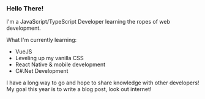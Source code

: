 ### Hello There!

I'm a JavaScript/TypeScript Developer learning the ropes of web development. 

What I'm currently learning:
  -  VueJS
  -  Leveling up my vanilla CSS
  -  React Native & mobile development 
  -  C#.Net Development


I have a long way to go and hope to share knowledge with other developers! My goal this year is to write a blog post, look out internet!
